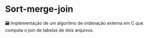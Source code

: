 # Sort-merge-join
🗃️ Implementação de um algoritmo de ordenação externa em C que computa o join de tabelas de dois arquivos.
